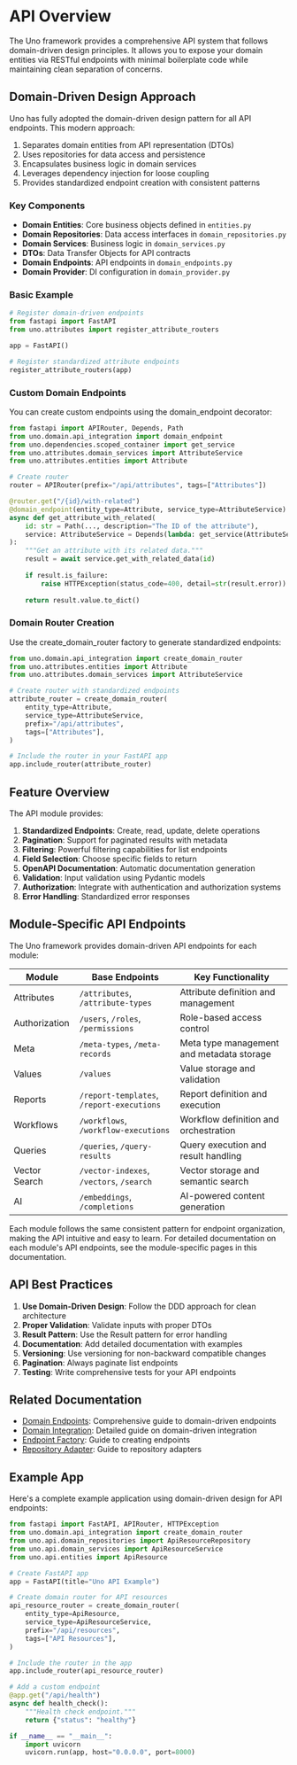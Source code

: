 # API Overview

The Uno framework provides a comprehensive API system that follows domain-driven design principles. It allows you to expose your domain entities via RESTful endpoints with minimal boilerplate code while maintaining clean separation of concerns.

## Domain-Driven Design Approach

Uno has fully adopted the domain-driven design pattern for all API endpoints. This modern approach:

1. Separates domain entities from API representation (DTOs)
2. Uses repositories for data access and persistence
3. Encapsulates business logic in domain services
4. Leverages dependency injection for loose coupling
5. Provides standardized endpoint creation with consistent patterns

### Key Components

- **Domain Entities**: Core business objects defined in `entities.py`
- **Domain Repositories**: Data access interfaces in `domain_repositories.py`
- **Domain Services**: Business logic in `domain_services.py`
- **DTOs**: Data Transfer Objects for API contracts
- **Domain Endpoints**: API endpoints in `domain_endpoints.py`
- **Domain Provider**: DI configuration in `domain_provider.py`

### Basic Example

```python
# Register domain-driven endpoints
from fastapi import FastAPI
from uno.attributes import register_attribute_routers

app = FastAPI()

# Register standardized attribute endpoints
register_attribute_routers(app)
```

### Custom Domain Endpoints

You can create custom endpoints using the domain_endpoint decorator:

```python
from fastapi import APIRouter, Depends, Path
from uno.domain.api_integration import domain_endpoint
from uno.dependencies.scoped_container import get_service
from uno.attributes.domain_services import AttributeService
from uno.attributes.entities import Attribute

# Create router
router = APIRouter(prefix="/api/attributes", tags=["Attributes"])

@router.get("/{id}/with-related")
@domain_endpoint(entity_type=Attribute, service_type=AttributeService)
async def get_attribute_with_related(
    id: str = Path(..., description="The ID of the attribute"),
    service: AttributeService = Depends(lambda: get_service(AttributeService))
):
    """Get an attribute with its related data."""
    result = await service.get_with_related_data(id)
    
    if result.is_failure:
        raise HTTPException(status_code=400, detail=str(result.error))
    
    return result.value.to_dict()
```

### Domain Router Creation

Use the create_domain_router factory to generate standardized endpoints:

```python
from uno.domain.api_integration import create_domain_router
from uno.attributes.entities import Attribute
from uno.attributes.domain_services import AttributeService

# Create router with standardized endpoints
attribute_router = create_domain_router(
    entity_type=Attribute,
    service_type=AttributeService,
    prefix="/api/attributes",
    tags=["Attributes"],
)

# Include the router in your FastAPI app
app.include_router(attribute_router)
```

## Feature Overview

The API module provides:

1. **Standardized Endpoints**: Create, read, update, delete operations
2. **Pagination**: Support for paginated results with metadata
3. **Filtering**: Powerful filtering capabilities for list endpoints
4. **Field Selection**: Choose specific fields to return
5. **OpenAPI Documentation**: Automatic documentation generation
6. **Validation**: Input validation using Pydantic models
7. **Authorization**: Integrate with authentication and authorization systems
8. **Error Handling**: Standardized error responses

## Module-Specific API Endpoints

The Uno framework provides domain-driven API endpoints for each module:

| Module         | Base Endpoints                          | Key Functionality                            |
|----------------|----------------------------------------|---------------------------------------------|
| Attributes     | `/attributes`, `/attribute-types`      | Attribute definition and management          |
| Authorization  | `/users`, `/roles`, `/permissions`     | Role-based access control                    |
| Meta           | `/meta-types`, `/meta-records`         | Meta type management and metadata storage    |
| Values         | `/values`                              | Value storage and validation                 |
| Reports        | `/report-templates`, `/report-executions` | Report definition and execution            |
| Workflows      | `/workflows`, `/workflow-executions`   | Workflow definition and orchestration        |
| Queries        | `/queries`, `/query-results`           | Query execution and result handling          |
| Vector Search  | `/vector-indexes`, `/vectors`, `/search` | Vector storage and semantic search           |
| AI             | `/embeddings`, `/completions`          | AI-powered content generation                |

Each module follows the same consistent pattern for endpoint organization, making the API intuitive and easy to learn. For detailed documentation on each module's API endpoints, see the module-specific pages in this documentation.

## API Best Practices

1. **Use Domain-Driven Design**: Follow the DDD approach for clean architecture
2. **Proper Validation**: Validate inputs with proper DTOs
3. **Result Pattern**: Use the Result pattern for error handling
4. **Documentation**: Add detailed documentation with examples
5. **Versioning**: Use versioning for non-backward compatible changes
6. **Pagination**: Always paginate list endpoints
7. **Testing**: Write comprehensive tests for your API endpoints

## Related Documentation

- [Domain Endpoints](domain-endpoints.md): Comprehensive guide to domain-driven endpoints
- [Domain Integration](domain-integration.md): Detailed guide on domain-driven integration
- [Endpoint Factory](endpoint-factory.md): Guide to creating endpoints
- [Repository Adapter](repository-adapter.md): Guide to repository adapters

## Example App

Here's a complete example application using domain-driven design for API endpoints:

```python
from fastapi import FastAPI, APIRouter, HTTPException
from uno.domain.api_integration import create_domain_router
from uno.api.domain_repositories import ApiResourceRepository
from uno.api.domain_services import ApiResourceService
from uno.api.entities import ApiResource

# Create FastAPI app
app = FastAPI(title="Uno API Example")

# Create domain router for API resources
api_resource_router = create_domain_router(
    entity_type=ApiResource,
    service_type=ApiResourceService,
    prefix="/api/resources",
    tags=["API Resources"],
)

# Include the router in the app
app.include_router(api_resource_router)

# Add a custom endpoint
@app.get("/api/health")
async def health_check():
    """Health check endpoint."""
    return {"status": "healthy"}

if __name__ == "__main__":
    import uvicorn
    uvicorn.run(app, host="0.0.0.0", port=8000)
```